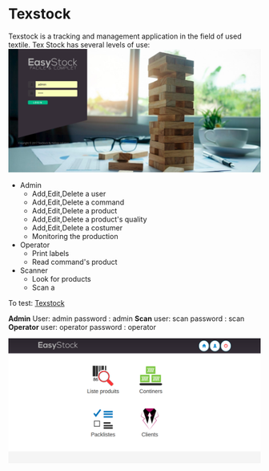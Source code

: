 # Texstock

Texstock is a tracking and management application in the field of used textile. Tex Stock has several levels of use:
![Login page](loginpage.png)

* Admin
    - Add,Edit,Delete a user
    - Add,Edit,Delete a command
    - Add,Edit,Delete a product
    - Add,Edit,Delete a product's quality
    - Add,Edit,Delete a costumer
    - Monitoring the production
* Operator
    - Print labels
    - Read command's product
* Scanner
    - Look for products
    - Scan a 
    
To test:
[Texstock](http://texstock.cloud/projet/11/homepage.php)

**Admin**
User: admin
password : admin
**Scan**
user: scan
password : scan
**Operator**
user: operator
password : operator

![Admin Home](homepage.png)
